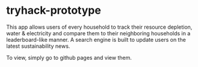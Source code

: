 # tryhack-prototype
This app allows users of every household to track their resource depletion, water & electricity and compare them to their neighboring households in a leaderboard-like manner. A search engine is built to update users on the latest sustainability news.

To view, simply go to github pages and view them.
